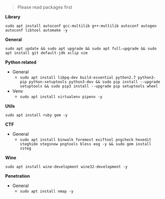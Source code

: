 > Please read packages first

**Library**

`sudo apt install autoconf gcc-multilib g++-multilib autoconf autogen autoconf libtool automake -y`

**General**

`sudo apt update && sudo apt upgrade && sudo apt full-upgrade && sudo apt install git default-jdk xclip vim`

**Python related**

  * General
    * `sudo apt install libpq-dev build-essential python2.7 python3-pip python-setuptools python3-dev && sudo pip install --upgrade setuptools && sudo pip3 install --upgrade pip setuptools wheel`
  * Venv
    * `sudo apt install virtualenv pipenv -y`

**Utils**

`sudo apt install ruby gem -y`

**CTF** 

  * General
    * `sudo apt install binwalk foremost exiftool pngcheck hexedit steghide stegsnow pngtools bless eog -y && sudo gem install zsteg`  

**Wine**

`sudo apt install wine-development wine32-development -y`

**Penetration**

  * General
    * `sudo apt install nmap -y`
